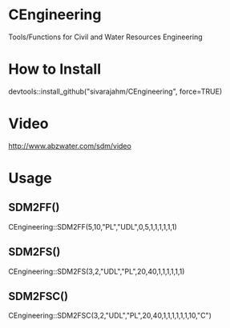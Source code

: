 # CEngineering
Tools/Functions for Civil and Water Resources Engineering


<b><h1>How to Install</h1></b>

devtools::install_github("sivarajahm/CEngineering", force=TRUE)

<b><h1>Video</h1></b>
<a href="http://www.abzwater.com/sdm/video">http://www.abzwater.com/sdm/video</a>

<b><h1>Usage</h1></b>
<h2>SDM2FF()</h2>
CEngineering::SDM2FF(5,10,"PL","UDL",0,5,1,1,1,1,1,1)<br/>
<h2>SDM2FS()</h2>
CEngineering::SDM2FS(3,2,"UDL","PL",20,40,1,1,1,1,1,1)<br/>
<h2>SDM2FSC()</h2>
CEngineering::SDM2FSC(3,2,"UDL","PL",20,40,1,1,1,1,1,1,10,"C")





